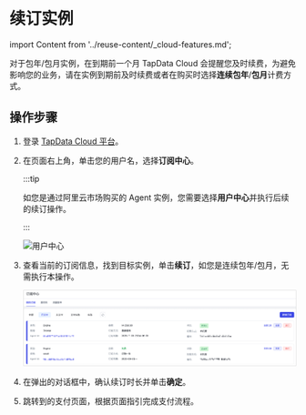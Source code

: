 # 续订实例

import Content from '../reuse-content/_cloud-features.md';

<Content />

对于包年/包月实例，在到期前一个月 TapData Cloud 会提醒您及时续费，为避免影响您的业务，请在实例到期前及时续费或者在购买时选择**连续包年**/**包月**计费方式。



## 操作步骤

1. 登录 [TapData Cloud 平台](https://cloud.tapdata.net/console/v3/)。

2. 在页面右上角，单击您的用户名，选择**订阅中心**。

   :::tip

   如您是通过阿里云市场购买的 Agent 实例，您需要选择**用户中心**并执行后续的续订操作。

   :::

   ![用户中心](../images/user_center.png)

3. 查看当前的订阅信息，找到目标实例，单击**续订**，如您是连续包年/包月，无需执行本操作。

   ![续订实例](../images/renew_subscribe.png)

4. 在弹出的对话框中，确认续订时长并单击**确定**。

5. 跳转到的支付页面，根据页面指引完成支付流程。


